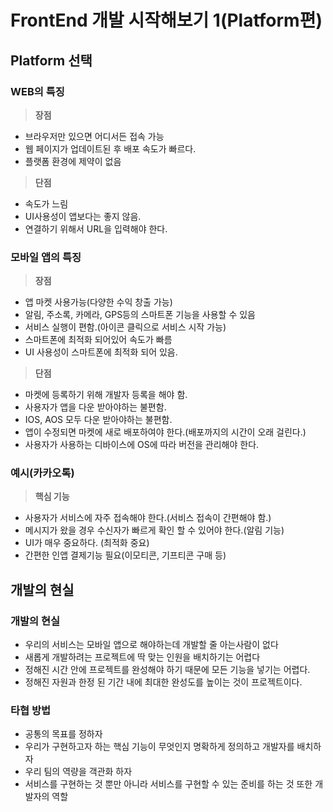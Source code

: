 # FrontEnd 개발 시작해보기 1(Platform편)

## Platform 선택

### WEB의 특징

> **장점**

- 브라우저만 있으면 어디서든 접속 가능
- 웹 페이지가 업데이트된 후 배포 속도가 빠르다.
- 플랫폼 환경에 제약이 없음

> **단점**

- 속도가 느림
- UI사용성이 앱보다는 좋지 않음.
- 연결하기 위해서 URL을 입력해야 한다.

### 모바일 앱의 특징

> **장점**

- 앱 마켓 사용가능(다양한 수익 창출 가능)
- 알림, 주소록, 카메라, GPS등의 스마트폰 기능을 사용할 수 있음
- 서비스 실행이 편함.(아이콘 클릭으로 서비스 시작 가능)
- 스마트폰에 최적화 되어있어 속도가 빠름
- UI 사용성이 스마트폰에 최적화 되어 있음.

> **단점**

- 마켓에 등록하기 위해 개발자 등록을 해야 함.
- 사용자가 앱을 다운 받아야하는 불편함.
- IOS, AOS 모두 다운 받아야하는 불편함.
- 앱이 수정되면 마켓에 새로 배포하여야 한다.(배포까지의 시간이 오래 걸린다.)
- 사용자가 사용하는 디바이스에 OS에 따라 버전을 관리해야 한다.

### 예시(카카오톡)

> **핵심 기능**

- 사용자가 서비스에 자주 접속해야 한다.(서비스 접속이 간편해야 함.)
- 메시지가 왔을 경우 수신자가 빠르게 확인 할 수 있어야 한다.(알림 기능)
- UI가 매우 중요하다. (최적화 중요)
- 간편한 인앱 결제기능 필요(이모티콘, 기프티콘 구매 등)

## 개발의 현실 

### **개발의 현실**

- 우리의 서비스는 모바일 앱으로 해야하는데 개발할 줄 아는사람이 없다
- 새롭게 개발하려는 프로젝트에 딱 맞는 인원을 배치하기는 어렵다
- 정해진 시간 안에 프로젝트를 완성해야 하기 때문에 모든 기능을 넣기는 어렵다.
- 정해진 자원과 한정 된 기간 내에 최대한 완성도를 높이는 것이 프로젝트이다.

### **타협 방법**

- 공통의 목표를 정하자
- 우리가 구현하고자 하는 핵심 기능이 무엇인지 명확하게 정의하고 개발자를 배치하자
- 우리 팀의 역량을 객관화 하자
- 서비스를 구현하는 것 뿐만 아니라 서비스를 구현할 수 있는 준비를 하는 것 또한 개발자의 역할
